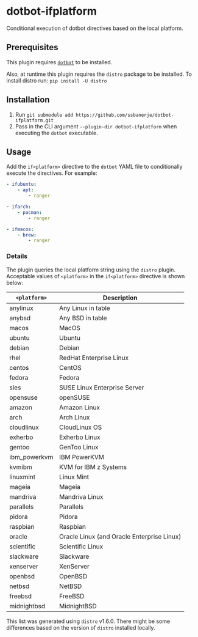 # dotbot-ifplatform

Conditional execution of dotbot directives based on the local platform.


## Prerequisites
This plugin requires [`dotbot`](https://github.com/anishathalye/dotbot) to be installed.

Also, at runtime this plugin requires the `distro` package to be installed. To install distro run:
`pip install -U distro`

## Installation
1. Run `git submodule add https://github.com/ssbanerje/dotbot-ifplatform.git`
2. Pass in the CLI argument `--plugin-dir dotbot-ifplatform` when executing the `dotbot` executable.


## Usage

Add the `if<platform>` directive to the `dotbot` YAML file to conditionally execute the directives.
For example:

```yaml
- ifubuntu:
    - apt:
        - ranger

- ifarch:
    - pacman:
        - ranger

- ifmacos:
    - brew:
        - ranger
```

### Details

The plugin queries the local platform string using the `distro` plugin. Acceptable values of
`<platform>` in the `if<platform>` directive is shown below:

| `<platform>` | Description                                |
|--------------|--------------------------------------------|
| anylinux     | Any Linux in table                         |
| anybsd       | Any BSD in table                           |
| macos        | MacOS                                      |
| ubuntu       | Ubuntu                                     |
| debian       | Debian                                     |
| rhel         | RedHat Enterprise Linux                    |
| centos       | CentOS                                     |
| fedora       | Fedora                                     |
| sles         | SUSE Linux Enterprise Server               |
| opensuse     | openSUSE                                   |
| amazon       | Amazon Linux                               |
| arch         | Arch Linux                                 |
| cloudlinux   | CloudLinux OS                              |
| exherbo      | Exherbo Linux                              |
| gentoo       | GenToo Linux                               |
| ibm_powerkvm | IBM PowerKVM                               |
| kvmibm       | KVM for IBM z Systems                      |
| linuxmint    | Linux Mint                                 |
| mageia       | Mageia                                     |
| mandriva     | Mandriva Linux                             |
| parallels    | Parallels                                  |
| pidora       | Pidora                                     |
| raspbian     | Raspbian                                   |
| oracle       | Oracle Linux (and Oracle Enterprise Linux) |
| scientific   | Scientific Linux                           |
| slackware    | Slackware                                  |
| xenserver    | XenServer                                  |
| openbsd      | OpenBSD                                    |
| netbsd       | NetBSD                                     |
| freebsd      | FreeBSD                                    |
| midnightbsd  | MidnightBSD                                |

This list was generated using `distro` v1.6.0. There might be some differences based on the version
of `distro` installed locally.
